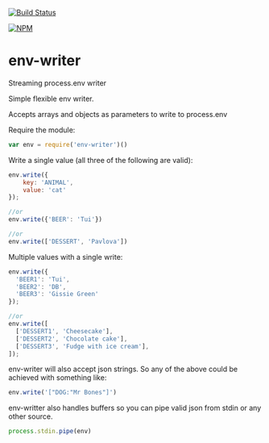 [![Build Status](https://travis-ci.org/digitalsadhu/env-writer.svg?branch=master)](https://travis-ci.org/digitalsadhu/env-writer)

[![NPM](https://nodei.co/npm/env-writer.png)](https://nodei.co/npm/env-writer/)

env-writer
==========

Streaming process.env writer

Simple flexible env writer.

Accepts arrays and objects as parameters to write
to process.env


Require the module:

```js
var env = require('env-writer')()
```

Write a single value (all three of the following are valid):

```js
env.write({
    key: 'ANIMAL',
    value: 'cat'
});

//or
env.write({'BEER': 'Tui'})

//or
env.write(['DESSERT', 'Pavlova'])
```

Multiple values with a single write:

```js
env.write({
  'BEER1': 'Tui',
  'BEER2': 'DB',
  'BEER3': 'Gissie Green'
});

//or
env.write([
  ['DESSERT1', 'Cheesecake'],
  ['DESSERT2', 'Chocolate cake'],
  ['DESSERT3', 'Fudge with ice cream'],
]);
```

env-writer will also accept json strings. So any of the above could be achieved with something like:

```js
env.write('["DOG:"Mr Bones"]')
```

env-writter also handles buffers so you can pipe valid json from stdin or any other source.

```js
process.stdin.pipe(env)
```

